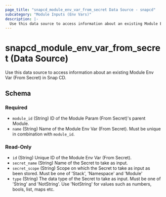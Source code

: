 ```yaml
---
page_title: "snapcd_module_env_var_from_secret Data Source - snapcd"
subcategory: "Module Inputs (Env Vars)"
description: |-
  Use this data source to access information about an existing Module Env Var (From Secret) in Snap CD.
---
```


# snapcd_module_env_var_from_secret (Data Source)

Use this data source to access information about an existing Module Env Var (From Secret) in Snap CD.




<!-- schema generated by tfplugindocs -->
## Schema

### Required

- `module_id` (String) ID of the Module Param (From Secret)'s parent Module.
- `name` (String) Name of the Module Env Var (From Secret).  Must be unique in combination with `module_id`.

### Read-Only

- `id` (String) Unique ID of the Module Env Var (From Secret).
- `secret_name` (String) Name of the Secret to take as input.
- `secret_scope` (String) Scope on which the Secret to take as input as been stored. Must be one of 'Stack', 'Namespace' and 'Module'
- `type` (String) The data type of the Secret to take as input. Must be one of 'String' and 'NotString'. Use 'NotString' for values such as numbers, bools, list, maps etc.
